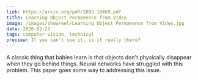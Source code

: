```yaml
---
link: https://arxiv.org/pdf/2003.10469.pdf
title: Learning Object Permanence from Video
image: /images/showreel/Learning Object Permanence from Video.jpg
date: 2020-03-23
tags: computer-vision, technical
preview: If you can't see it, is it really there?
---
```


A classic thing that babies learn is that objects don't physically disappear
when they go behind things. Neural networks have struggled with this problem.
This paper goes some way to addressing this issue.
